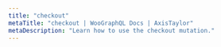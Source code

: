 ```yaml
---
title: "checkout"
metaTitle: "checkout | WooGraphQL Docs | AxisTaylor"
metaDescription: "Learn how to use the checkout mutation."
---
```

